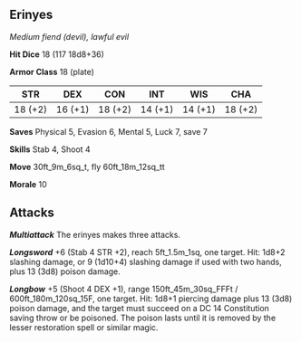 ## Erinyes

*Medium fiend (devil), lawful evil*

**Hit Dice** 18 (117 18d8+36)

**Armor Class** 18 (plate)

| STR     | DEX     | CON     | INT     | WIS     | CHA     |
|---------|---------|---------|---------|---------|---------|
| 18 (+2) | 16 (+1) | 18 (+2) | 14 (+1) | 14 (+1) | 18 (+2) |

**Saves** Physical 5, Evasion 6, Mental 5, Luck 7, save 7

**Skills** Stab 4, Shoot 4

**Move** 30ft\_9m\_6sq\_t, fly 60ft\_18m\_12sq\_tt

**Morale** 10

## Attacks

***Multiattack*** The erinyes makes three attacks.

***Longsword*** +6 (Stab 4 STR +2), reach 5ft\_1.5m\_1sq, one target. Hit: 1d8+2 slashing damage, or 9 (1d10+4) slashing damage if used with two hands, plus 13 (3d8) poison damage.

***Longbow*** +5 (Shoot 4 DEX +1), range 150ft\_45m\_30sq\_FFFt / 600ft\_180m\_120sq\_15F, one target. Hit: 1d8+1 piercing damage plus 13 (3d8) poison damage, and the target must succeed on a DC 14 Constitution saving throw or be poisoned. The poison lasts until it is removed by the lesser restoration spell or similar magic.

